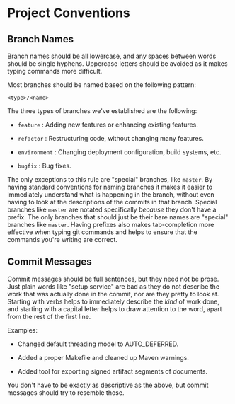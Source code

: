 # Project Conventions

## Branch Names

Branch names should be all lowercase, and any spaces between words should be
single hyphens.  Uppercase letters should be avoided as it makes typing
commands more difficult.

Most branches should be named based on the following pattern:

```
<type>/<name>
```

The three types of branches we've established are the following:

* `feature` : Adding new features or enhancing existing features.

* `refactor` : Restructuring code, without changing many features.

* `environment` : Changing deployment configuration, build systems, etc.

* `bugfix` : Bug fixes.

The only exceptions to this rule are "special" branches, like `master`.  By
having standard conventions for naming branches it makes it easier to
immediately understand what is happening in the branch, without even having to
look at the descriptions of the commits in that branch.  Special branches like
`master` are notated specifically *because* they don't have a prefix.  The only
branches that should just be their bare names are "special" branches like
`master`.  Having prefixes also makes tab-completion more effective when typing
git commands and helps to ensure that the commands you're writing are correct.

## Commit Messages

Commit messages should be full sentences, but they need not be prose.  Just
plain words like "setup service" are bad as they do not describe the work that
was actually done in the commit, nor are they pretty to look at.  Starting with
verbs helps to immediately describe the *kind* of work done, and starting with
a capital letter helps to draw attention to the word, apart from the rest of
the first line.

Examples:

* Changed default threading model to AUTO_DEFERRED.

* Added a proper Makefile and cleaned up Maven warnings.

* Added tool for exporting signed artifact segments of documents.

You don't have to be exactly as descriptive as the above, but commit messages
should try to resemble those.

